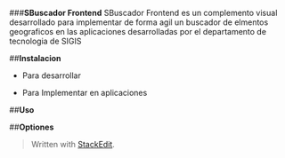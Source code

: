 
###**SBuscador Frontend**
SBuscador Frontend es un complemento visual desarrollado para implementar de forma agil un buscador de elmentos geograficos en las aplicaciones desarrolladas por el departamento de tecnologia de SIGIS 
 
##**Instalacion**

 - Para desarrollar

 - Para Implementar en aplicaciones

##**Uso**

##**Optiones**

> Written with [StackEdit](https://stackedit.io/).
